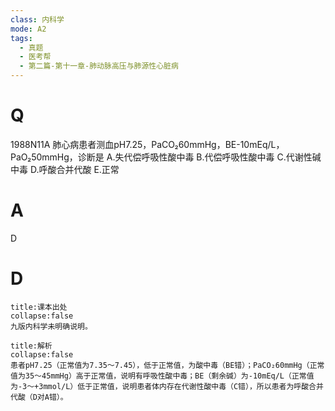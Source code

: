 ```yaml
---
class: 内科学
mode: A2
tags:
  - 真题
  - 医考帮
  - 第二篇-第十一章-肺动脉高压与肺源性心脏病
---
```


# Q
1988N11A 肺心病患者测血pH7.25，PaCO₂60mmHg，BE-10mEq/L，PaO₂50mmHg，诊断是
A.失代偿呼吸性酸中毒
B.代偿呼吸性酸中毒
C.代谢性碱中毒
D.呼酸合并代酸
E.正常

# A
D
# D
```ad-note
title:课本出处
collapse:false
九版内科学未明确说明。
```

```ad-summary
title:解析
collapse:false
患者pH7.25（正常值为7.35～7.45），低于正常值，为酸中毒（BE错）；PaCO₂60mmHg（正常值为35～45mmHg）高于正常值，说明有呼吸性酸中毒；BE（剩余碱）为-10mEq/L（正常值为-3～+3mmol/L）低于正常值，说明患者体内存在代谢性酸中毒（C错），所以患者为呼酸合并代酸（D对A错）。
```

